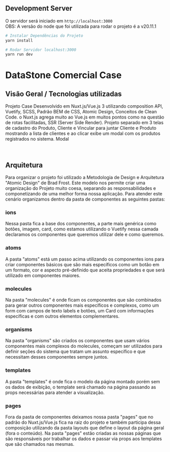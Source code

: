 ## Development Server

O servidor será iniciado em `http://localhost:3000`
<br >
OBS: A versão do node que foi utilizada para rodar o projeto é a v20.11.1
<br>

```bash
# Instalar Dependências do Projeto
yarn install

# Rodar Servidor localhost:3000
yarn run dev

```

# DataStone Comercial Case

## Visão Geral / Tecnologias utilizadas
Projeto Case Desenvolvido em Nuxt.js/Vue.js 3 utilizando composition API, Vuetify, SCSS, Padrão BEM de CSS, Atomic Design, Conceitos de Clean Code. o Nuxt.js agrega muito ao Vue.js em muitos pontos como na questão de rotas facilitadas, SSR (Server Side Render).
Projeto separado em 3 telas de cadastro do Produto, Cliente e Vincular para juntar Cliente e Produto mostrando a lista de clientes e ao clicar exibe um modal com os produtos registrados no sistema.
Modal

<br>

## Arquitetura
Para organizar o projeto foi utilizado a Metodologia de Design e Arquitetura "Atomic Design" de Brad Frost.
Este modelo nos permite criar uma organização do Projeto muito coesa, separando as responsabilidades e componetizando
de uma melhor forma nossa aplicação.
Para atender este cenário organizamos dentro da pasta de componentes as seguintes pastas:

### ions
Nessa pasta fica a base dos componentes, a parte mais genérica como botões, imagem, card, como estamos utilizando o Vuetify
nessa camada declaramos os componentes que queremos utilizar dele e como queremos.

### atoms
A pasta "atoms" está um passo acima utilizando os componentes ions para criar componentes básicos que são mais específicos como 
um botão em um formato, cor e aspecto pré-definido que aceita propriedades e que será utilizado em componentes maiores.
### molecules

Na pasta "molecules" é onde ficam os componentes que são combinados para gerar outros componentes mais específicos e complexos,
como um form com campos de texto labels e botões, um Card com informações específicas e com outros elementos complementares.
### organisms

Na pasta "organisms" são criados os componentes que usam vários componentes mais complexos do molecules, começam ser utilizados
para definir seções do sistema que tratam um assunto específico e que necessitam desses componentes sempre juntos.
### templates

A pasta "templates" é onde fica o modelo da página montado porém sem os dados de exibição, o template será chamado na página passando as props necessárias para atender a visualização.

### pages
Fora da pasta de componentes deixamos nossa pasta "pages" que no padrão do Nuxt.js/Vue.js fica na raiz do projeto e também participa dessa composição utilizando da pasta layouts que define o layout da página geral (fora o conteúdo).
Na pasta "pages" estão criadas as nossas páginas que são responsáveis por trabalhar os dados e passar
via props aos templates que são chamados nas mesmas.





